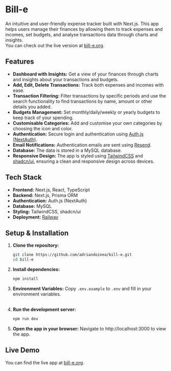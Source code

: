 # Bill-e

An intuitive and user-friendly expense tracker built with Next.js. This app helps users manage their finances by allowing them to track expenses and incomes, set budgets, and analyse transactions data through charts and insights. <br>
You can check out the live version at [bill-e.org](https://bill-e.org).

## Features

- **Dashboard with Insights:** Get a view of your finances through charts and insights about your transactions and budgets.
- **Add, Edit, Delete Transactions:** Track both expenses and incomes with ease.
- **Transaction Filtering:** Filter transactions by specific periods and use the search functionality to find transactions by name, amount or other details you added.
- **Budgets Management:** Set monthly/daily/weekly or yearly budgets to keep track of your spending.
- **Customisable Categories:** Add and customise your own categories by choosing the icon and color.
- **Authentication:** Secure login and authentication using [Auth.js (NextAuth)](https://authjs.dev/).
- **Email Notifications:** Authentication emails are sent using [Resend](https://resend.com/).
- **Database:** The data is stored in a MySQL database.
- **Responsive Design:** The app is styled using [TailwindCSS](https://tailwindcss.com/) and [shadcn/ui](https://ui.shadcn.com/), ensuring a clean and responsive design across devices.

## Tech Stack

- **Frontend:** Next.js, React, TypeScript
- **Backend:** Next.js, Prisma ORM
- **Authentication:** Auth.js (NextAuth)
- **Database:** MySQL
- **Styling:** TailwindCSS, shadcn/ui
- **Deployment:** [Railway](https://railway.app/)

## Setup & Installation

1. **Clone the repository:**

   ```bash
   git clone https://github.com/adriandoinea/bill-e.git
   cd bill-e
   ```

2. **Install dependencies:**

   ```bash
   npm install
   ```

3. **Environment Variables:**
   Copy `.env.example` to `.env` and fill in your environment variables.<br><br>

4. **Run the development server:**

   ```bash
   npm run dev
   ```

5. **Open the app in your browser:**
   Navigate to http://localhost:3000 to view the app.

## Live Demo

You can find the live app at [bill-e.org](https://bill-e.org).
